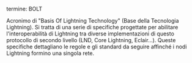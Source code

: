termine: BOLT

Acronimo di "Basis Of Lightning Technology" (Base della Tecnologia Lightning). Si tratta di una serie di specifiche progettate per abilitare l'interoperabilità di Lightning tra diverse implementazioni di questo protocollo di secondo livello (LND, Core Lightning, Eclair...). Queste specifiche dettagliano le regole e gli standard da seguire affinché i nodi Lightning formino una singola rete.